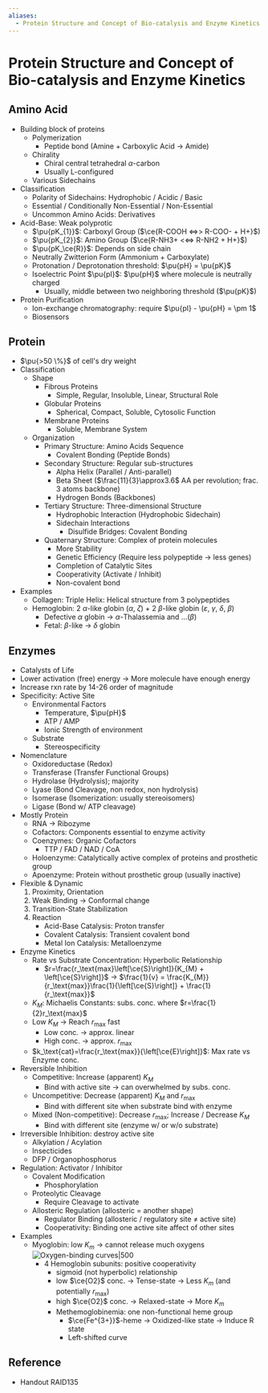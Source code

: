 ```yaml
---
aliases:
  - Protein Structure and Concept of Bio-catalysis and Enzyme Kinetics
---
```


# Protein Structure and Concept of Bio-catalysis and Enzyme Kinetics

## Amino Acid

- Building block of proteins
  - Polymerization
    - Peptide bond (Amine + Carboxylic Acid → Amide)
  - Chirality
    - Chiral central tetrahedral $\alpha$-carbon
    - Usually L-configured
  - Various Sidechains
- Classification
  - Polarity of Sidechains: Hydrophobic / Acidic / Basic
  - Essential / Conditionally Non-Essential / Non-Essential
  - Uncommon Amino Acids: Derivatives
- Acid-Base: Weak polyprotic
  - $\pu{pK_{1}}$: Carboxyl Group ($\ce{R-COOH <=>> R-COO- + H+}$)
  - $\pu{pK_{2}}$: Amino Group ($\ce{R-NH3+ <<=> R-NH2 + H+}$)
  - $\pu{pK_\ce{R}}$: Depends on side chain
  - Neutrally Zwitterion Form (Ammonium + Carboxylate)
  - Protonation / Deprotonation threshold: $\pu{pH} = \pu{pK}$
  - Isoelectric Point $\pu{pI}$: $\pu{pH}$ where molecule is neutrally charged
    - Usually, middle between two neighboring threshold ($\pu{pK}$)
- Protein Purification
  - Ion-exchange chromatography: require $\pu{pI} - \pu{pH} = \pm 1$
  - Biosensors

## Protein

- $\pu{>50 \%}$ of cell's dry weight
- Classification
  - Shape
    - Fibrous Proteins
      - Simple, Regular, Insoluble, Linear, Structural Role
    - Globular Proteins
      - Spherical, Compact, Soluble, Cytosolic Function
    - Membrane Proteins
      - Soluble, Membrane System
  - Organization
    - Primary Structure: Amino Acids Sequence
      - Covalent Bonding (Peptide Bonds)
    - Secondary Structure: Regular sub-structures
      - Alpha Helix (Parallel / Anti-parallel)
      - Beta Sheet ($\frac{11}{3}\approx3.6$ AA per revolution; frac. 3 atoms backbone)
      - Hydrogen Bonds (Backbones)
    - Tertiary Structure: Three-dimensional Structure
      - Hydrophobic Interaction (Hydrophobic Sidechain)
      - Sidechain Interactions
        - Disulfide Bridges: Covalent Bonding
    - Quaternary Structure: Complex of protein molecules
      - More Stability
      - Genetic Efficiency (Require less polypeptide → less genes)
      - Completion of Catalytic Sites
      - Cooperativity (Activate / Inhibit)
      - Non-covalent bond
- Examples
  - Collagen: Triple Helix: Helical structure from 3 polypeptides
  - Hemoglobin: 2 $\alpha$-like globin ($\alpha$, $\zeta$) + 2 $\beta$-like globin ($\varepsilon$, $\gamma$, $\delta$, $\beta$)
    - Defective $\alpha$ globin → $\alpha$-Thalassemia and …($\beta$)
    - Fetal: $\beta$-like → $\delta$ globin

## Enzymes

- Catalysts of Life
- Lower activation (free) energy → More molecule have enough energy
- Increase rxn rate by 14-26 order of magnitude
- Specificity: Active Site
  - Environmental Factors
    - Temperature, $\pu{pH}$
    - ATP / AMP
    - Ionic Strength of environment
  - Substrate
    - Stereospecificity
- Nomenclature
  - Oxidoreductase (Redox)
  - Transferase (Transfer Functional Groups)
  - Hydrolase (Hydrolysis); majority
  - Lyase (Bond Cleavage, non redox, non hydrolysis)
  - Isomerase (Isomerization: usually stereoisomers)
  - Ligase (Bond w/ ATP cleavage)
- Mostly Protein
  - RNA → Ribozyme
  - Cofactors: Components essential to enzyme activity
  - Coenzymes: Organic Cofactors
    - TTP / FAD / NAD / CoA
  - Holoenzyme: Catalytically active complex of proteins and prosthetic group
  - Apoenzyme: Protein without prosthetic group (usually inactive)
- Flexible & Dynamic
    1. Proximity, Orientation
    2. Weak Binding → Conformal change
    3. Transition-State Stabilization
    4. Reaction
        - Acid-Base Catalysis: Proton transfer
        - Covalent Catalysis: Transient covalent bond
        - Metal Ion Catalysis: Metalloenzyme
- Enzyme Kinetics
  - Rate vs Substrate Concentration: Hyperbolic Relationship
    - $r=\frac{r_\text{max}\left[\ce{S}\right]}{K_{M} + \left[\ce{S}\right]}$ → $\frac{1}{v} = \frac{K_{M}}{r_\text{max}}\frac{1}{\left[\ce{S}\right]} + \frac{1}{r_\text{max}}$
  - $K_{M}$: Michaelis Constants: subs. conc. where $r=\frac{1}{2}r_\text{max}$
  - Low $K_{M}$ → Reach $r_\text{max}$ fast
    - Low conc. → approx. linear
    - High conc. → approx. $r_\text{max}$
  - $k_\text{cat}=\frac{r_\text{max}}{\left[\ce{E}\right]}$: Max rate vs Enzyme conc.
- Reversible Inhibition
  - Competitive: Increase (apparent) $K_{M}$
    - Bind with active site → can overwhelmed by subs. conc.
  - Uncompetitive: Decrease (apparent) $K_{M}$ and $r_\text{max}$
    - Bind with different site when substrate bind with enzyme
  - Mixed (Non-competitive): Decrease $r_\text{max}$; Increase / Decrease $K_{M}$
    - Bind with different site (enzyme w/ or w/o substrate)
- Irreversible Inhibition: destroy active site
  - Alkylation / Acylation
  - Insecticides
  - DFP / Organophosphorus
- Regulation: Activator / Inhibitor
  - Covalent Modification
    - Phosphorylation
  - Proteolytic Cleavage
    - Require Cleavage to activate
  - Allosteric Regulation (allosteric = another shape)
    - Regulator Binding (allosteric / regulatory site ≠ active site)
    - Cooperativity: Binding one active site affect of other sites
- Examples
  - Myoglobin: low $K_{m}$ → cannot release much oxygens  
      ![Oxygen-binding curves|500](https://upload.wikimedia.org/wikipedia/commons/2/2e/Cooperativity_graph.JPG)
    - 4 Hemoglobin subunits: positive cooperativity
      - sigmoid (not hyperbolic) relationship
      - low $\ce{O2}$ conc. → Tense-state → Less $K_{m}$ (and potentially $r_\text{max}$)
      - high $\ce{O2}$ conc. → Relaxed-state → More $K_{m}$
      - Methemoglobinemia: one non-functional heme group
        - $\ce{Fe^{3+}}$-heme → Oxidized-like state → Induce R state
        - Left-shifted curve

## Reference

- Handout RAID135
